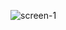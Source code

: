 ![screen-1](https://user-images.githubusercontent.com/42955212/75622151-44ec3c80-5b52-11ea-9863-45c705db0d34.png)
